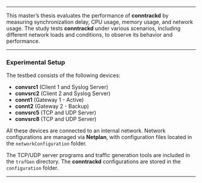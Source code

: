 
---

This master’s thesis evaluates the performance of **conntrackd** by measuring synchronization delay, CPU usage, memory usage, and network usage. The study tests **conntrackd** under various scenarios, including different network loads and conditions, to observe its behavior and performance.

---

### Experimental Setup

The testbed consists of the following devices:

* **convsrc1** (Client 1 and Syslog Server)
* **convsrc2** (Client 2 and Syslog Server)
* **connt1** (Gateway 1 - Active)
* **connt2** (Gateway 2 - Backup)
* **convsrc5** (TCP and UDP Server)
* **convsrc8** (TCP and UDP Server)

All these devices are connected to an internal network. Network configurations are managed via **Netplan**, with configuration files located in the `networkConfiguration` folder.

The TCP/UDP server programs and traffic generation tools are included in the `trafGen` directory. The **conntrackd** configurations are stored in the `configuration` folder.

---


